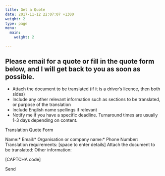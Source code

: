 ```yaml
---
title: Get a Quote
date: 2017-11-12 22:07:07 +1300
weight: 2
type: page
menu:
  main:
    weight: 2

---
```

## Please email for a quote or fill in the quote form below, and I will get back to you as soon as possible. 
* Attach the document to be translated (if it is a driver’s licence, then both sides)
* Include any other relevant information such as sections to be translated, or purpose of the translation
* Include English name spellings if relevant
* Notify me if you have a specific deadline. Turnaround times are usually 1-3 days depending on content.


Translation Quote Form

Name:*
Email:*
Organisation or company name:*
Phone Number:
Translation requirements: [space to enter details]
Attach the document to be translated:
Other information:



[CAPTCHA code]

Send

